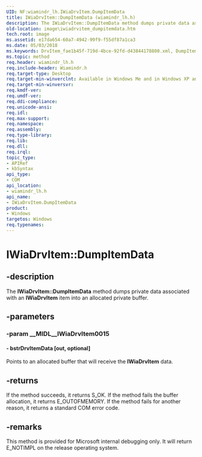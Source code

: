 ```yaml
---
UID: NF:wiamindr_lh.IWiaDrvItem.DumpItemData
title: IWiaDrvItem::DumpItemData (wiamindr_lh.h)
description: The IWiaDrvItem::DumpItemData method dumps private data associated with an IWiaDrvItem item into an allocated private buffer.
old-location: image\iwiadrvitem_dumpitemdata.htm
tech.root: image
ms.assetid: e17da654-60a7-4942-99f9-f55df87a1ca3
ms.date: 05/03/2018
ms.keywords: DrvItem_fae1b45f-719d-4bce-92fd-d43844178800.xml, DumpItemData, DumpItemData method [Imaging Devices], DumpItemData method [Imaging Devices],IWiaDrvItem interface, IWiaDrvItem interface [Imaging Devices],DumpItemData method, IWiaDrvItem.DumpItemData, IWiaDrvItem::DumpItemData, image.iwiadrvitem_dumpitemdata, wiamindr_lh/IWiaDrvItem::DumpItemData
ms.topic: method
req.header: wiamindr_lh.h
req.include-header: Wiamindr.h
req.target-type: Desktop
req.target-min-winverclnt: Available in Windows Me and in Windows XP and later versions of the Windows operating systems.
req.target-min-winversvr: 
req.kmdf-ver: 
req.umdf-ver: 
req.ddi-compliance: 
req.unicode-ansi: 
req.idl: 
req.max-support: 
req.namespace: 
req.assembly: 
req.type-library: 
req.lib: 
req.dll: 
req.irql: 
topic_type:
- APIRef
- kbSyntax
api_type:
- COM
api_location:
- wiamindr_lh.h
api_name:
- IWiaDrvItem.DumpItemData
product:
- Windows
targetos: Windows
req.typenames: 
---
```


# IWiaDrvItem::DumpItemData


## -description


The <b>IWiaDrvItem::DumpItemData</b> method dumps private data associated with an <b>IWiaDrvItem</b> item into an allocated private buffer.


## -parameters




### -param __MIDL__IWiaDrvItem0015






#### - bstrDrvItemData [out, optional]

Points to an allocated buffer that will receive the <b>IWiaDrvItem</b> data. 


## -returns



If the method succeeds, it returns S_OK. If the method fails the buffer allocation, it returns E_OUTOFMEMORY. If the method fails for another reason, it returns a standard COM error code.




## -remarks



This method is provided for Microsoft internal debugging only. It will return E_NOTIMPL on the release operating system. 




